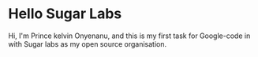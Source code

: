 # Hello Sugar Labs
Hi, I'm Prince kelvin Onyenanu, and this is my first task for Google-code in with Sugar labs as my open source organisation.

